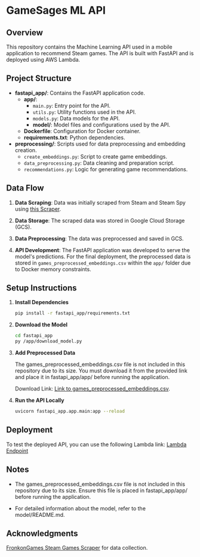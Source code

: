 # GameSages ML API

## Overview

This repository contains the Machine Learning API used in a mobile application to recommend Steam games. The API is built with FastAPI and is deployed using AWS Lambda.

## Project Structure

- **fastapi_app/**: Contains the FastAPI application code.
  - **app/**: 
    - `main.py`: Entry point for the API.
    - `utils.py`: Utility functions used in the API.
    - `models.py`: Data models for the API.
    - **model/**: Model files and configurations used by the API.
  - **Dockerfile**: Configuration for Docker container.
  - **requirements.txt**: Python dependencies.
- **preprocessing/**: Scripts used for data preprocessing and embedding creation.
  - `create_embeddings.py`: Script to create game embeddings.
  - `data_preprocessing.py`: Data cleaning and preparation script.
  - `recommendations.py`: Logic for generating game recommendations.

## Data Flow

1. **Data Scraping**: Data was initially scraped from Steam and Steam Spy using [this Scraper](https://github.com/FronkonGames/Steam-Games-Scraper).

2. **Data Storage**: The scraped data was stored in Google Cloud Storage (GCS).

3. **Data Preprocessing**: The data was preprocessed and saved in GCS.

4. **API Development**: The FastAPI application was developed to serve the model's predictions. For the final deployment, the preprocessed data is stored in `games_preprocessed_embeddings.csv` within the `app/` folder due to Docker memory constraints.

## Setup Instructions

1. **Install Dependencies**
   ```bash
   pip install -r fastapi_app/requirements.txt
   ```

2. **Download the Model**
    ```bash
    cd fastapi_app
    py /app/download_model.py
    ```

3. **Add Preprocessed Data**
   
    The games_preprocessed_embeddings.csv file is not included in this repository due to its size. You must download it from the provided link and place it in fastapi_app/app/ before running the application.

    Download Link: [Link to games_preprocessed_embeddings.csv](https://drive.google.com/file/d/1bx9BP1Pv14MsFI0RMSRGy7GCWwteXfKu/view?usp=sharing).

4. **Run the API Locally**
    ```bash
    uvicorn fastapi_app.app.main:app --reload
    ```


## Deployment
To test the deployed API, you can use the following Lambda link: [Lambda Endpoint](https://ep4js2tqr3bhiy3m3xoqyydkim0qrvvg.lambda-url.eu-west-2.on.aws/docs#/default/suggestions_suggestions_post)

## Notes
- The games_preprocessed_embeddings.csv file is not included in this repository due to its size. Ensure this file is placed in fastapi_app/app/ before running the application.

- For detailed information about the model, refer to the model/README.md.

## Acknowledgments
[FronkonGames Steam Games Scraper](https://github.com/FronkonGames/Steam-Games-Scraper) for data collection. 

